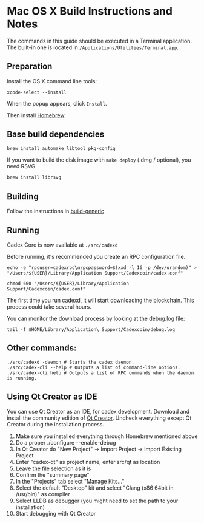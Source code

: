 Mac OS X Build Instructions and Notes
====================================
The commands in this guide should be executed in a Terminal application.
The built-in one is located in `/Applications/Utilities/Terminal.app`.

Preparation
-----------
Install the OS X command line tools:

`xcode-select --install`

When the popup appears, click `Install`.

Then install [Homebrew](https://brew.sh).

Base build dependencies
-----------------------

```bash
brew install automake libtool pkg-config
```

If you want to build the disk image with `make deploy` (.dmg / optional), you need RSVG
```bash
brew install librsvg
```

Building
--------

Follow the instructions in [build-generic](build-generic.md)

Running
-------

Cadex Core is now available at `./src/cadexd`

Before running, it's recommended you create an RPC configuration file.

    echo -e "rpcuser=cadexrpc\nrpcpassword=$(xxd -l 16 -p /dev/urandom)" > "/Users/${USER}/Library/Application Support/Cadexcoin/cadex.conf"

    chmod 600 "/Users/${USER}/Library/Application Support/Cadexcoin/cadex.conf"

The first time you run cadexd, it will start downloading the blockchain. This process could take several hours.

You can monitor the download process by looking at the debug.log file:

    tail -f $HOME/Library/Application\ Support/Cadexcoin/debug.log

Other commands:
-------

    ./src/cadexd -daemon # Starts the cadex daemon.
    ./src/cadex-cli --help # Outputs a list of command-line options.
    ./src/cadex-cli help # Outputs a list of RPC commands when the daemon is running.

Using Qt Creator as IDE
------------------------
You can use Qt Creator as an IDE, for cadex development.
Download and install the community edition of [Qt Creator](https://www.qt.io/download/).
Uncheck everything except Qt Creator during the installation process.

1. Make sure you installed everything through Homebrew mentioned above
2. Do a proper ./configure --enable-debug
3. In Qt Creator do "New Project" -> Import Project -> Import Existing Project
4. Enter "cadex-qt" as project name, enter src/qt as location
5. Leave the file selection as it is
6. Confirm the "summary page"
7. In the "Projects" tab select "Manage Kits..."
8. Select the default "Desktop" kit and select "Clang (x86 64bit in /usr/bin)" as compiler
9. Select LLDB as debugger (you might need to set the path to your installation)
10. Start debugging with Qt Creator

